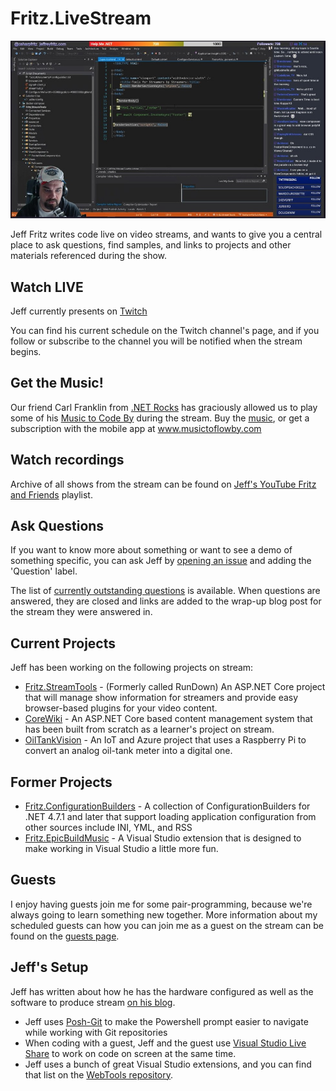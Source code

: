 # Fritz.LiveStream

![Jeff writing code on stream](images/SampleStream.jpg)

Jeff Fritz writes code live on video streams, and wants to give you a central place to ask questions, find samples, and links to projects and other materials referenced during the show.

## Watch LIVE

Jeff currently presents on [Twitch](https://twitch.tv/csharpfritz)

You can find his current schedule on the Twitch channel's page, and if you follow or subscribe to the channel you will be notified when the stream begins. 

## Get the Music!

Our friend Carl Franklin from [.NET Rocks](https://dotnetrocks.com) has graciously allowed us to play some of his [Music to Code By](http://mtcb.pwop.com)  during the stream.  Buy the [music](http://mtcb.pwop.com), or get a subscription with the mobile app at www.musictoflowby.com

## Watch recordings

Archive of all shows from the stream can be found on [Jeff's YouTube Fritz and Friends](https://www.youtube.com/playlist?list=PLVMqA0_8O85zHkvIMHgG74eskQTO5nfWy)  playlist.

## Ask Questions

If you want to know more about something or want to see a demo of something specific, you can ask Jeff by [opening an issue](https://github.com/csharpfritz/Fritz.LiveStream/issues/new) and adding the 'Question' label. 

The list of [currently outstanding questions](https://github.com/csharpfritz/Fritz.LiveStream/issues?q=is%3Aissue+is%3Aopen+label%3Aquestion+sort%3Acreated-asc) is available.  When questions are answered, they are closed and links are added to the wrap-up blog post for the stream they were answered in.

## Current Projects

Jeff has been working on the following projects on stream:

* [Fritz.StreamTools](https://github.com/csharpfritz/Fritz.StreamTools) - (Formerly called RunDown) An ASP.NET Core project that will manage show information for streamers and provide easy browser-based plugins for your video content.
* [CoreWiki](https://github.com/csharpfritz/CoreWiki) - An ASP.NET Core based content management system that has been built from scratch as a learner's project on stream.
* [OilTankVision](https://github.com/csharpfritz/OilTankVision) - An IoT and Azure project that uses a Raspberry Pi to convert an analog oil-tank meter into a digital one.

## Former Projects

* [Fritz.ConfigurationBuilders](https://github.com/csharpfritz/Fritz.ConfigurationBuilders) - A collection of ConfigurationBuilders for .NET 4.7.1 and later that support loading application configuration from other sources include INI, YML, and RSS
* [Fritz.EpicBuildMusic](https://github.com/csharpfritz/Fritz.EpicBuildMusic) - A Visual Studio extension that is designed to make working in Visual Studio a little more fun.

## Guests

I enjoy having guests join me for some pair-programming, because we're always going to learn something new together.  More information
about my scheduled guests can how you can join me as a guest on the stream can be found on the [guests page](Guests.md).

## Jeff's Setup

Jeff has written about how he has the hardware configured as well as the software to produce stream [on his blog](http://jeffreyfritz.com/2017/12/live-streaming-101-my-setup/).  
*  Jeff uses [Posh-Git](https://github.com/dahlbyk/posh-git) to make the Powershell prompt easier to navigate while working with Git repositories 
*  When coding with a guest, Jeff and the guest use [Visual Studio Live Share](https://github.com/MicrosoftDocs/live-share/blob/master/README.md) to work on code on screen at the same time.
*  Jeff uses a bunch of great Visual Studio extensions, and you can find that list on the [WebTools repository](https://github.com/csharpfritz/Ignite2017-WebTools). 

